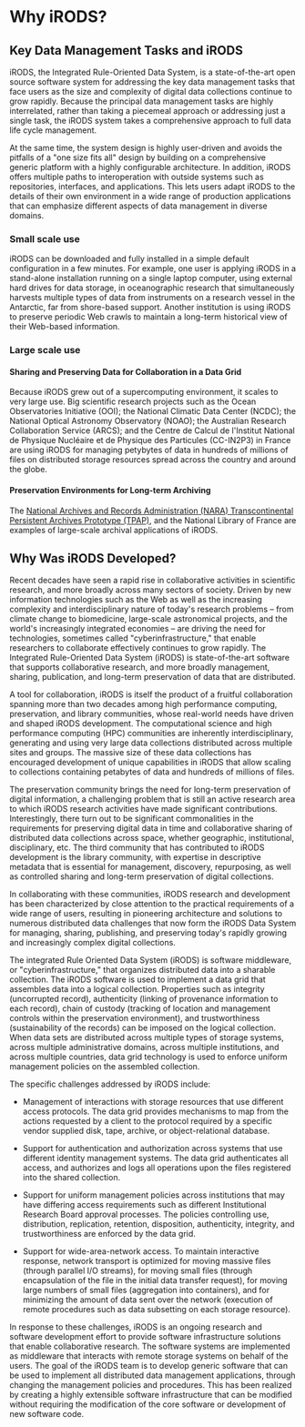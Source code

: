 # Why iRODS?

## Key Data Management Tasks and iRODS

iRODS, the Integrated Rule-Oriented Data System, is a state-of-the-art open
source software system for addressing the key data management tasks that face
users as the size and complexity of digital data collections continue to grow
rapidly. Because the principal data management tasks are highly interrelated,
rather than taking a piecemeal approach or addressing just a single task, the
iRODS system takes a comprehensive approach to full data life cycle management.

At the same time, the system design is highly user-driven and avoids the
pitfalls of a "one size fits all" design by building on a comprehensive generic
platform with a highly configurable architecture. In addition, iRODS offers
multiple paths to interoperation with outside systems such as repositories,
interfaces, and applications. This lets users adapt iRODS to the details of
their own environment in a wide range of production applications that can
emphasize different aspects of data management in diverse domains.

### Small scale use

iRODS can be downloaded and fully installed in a simple default configuration
in a few minutes. For example, one user is applying iRODS in a stand-alone
installation running on a single laptop computer, using external hard drives
for data storage, in oceanographic research that simultaneously harvests
multiple types of data from instruments on a research vessel in the Antarctic,
far from shore-based support. Another institution is using iRODS to preserve
periodic Web crawls to maintain a long-term historical view of their Web-based
information.

### Large scale use

#### Sharing and Preserving Data for Collaboration in a Data Grid

Because iRODS grew out of a supercomputing environment, it scales to very large use. Big
scientific research projects such as the Ocean Observatories Initiative (OOI);
the National Climatic Data Center (NCDC); the National Optical Astronomy
Observatory (NOAO); the Australian Research Collaboration Service (ARCS); and
the Centre de Calcul de l'Institut National de Physique Nucléaire et de
Physique des Particules (CC-IN2P3) in France are using iRODS for managing
petybytes of data in hundreds of millions of files on distributed storage
resources spread across the country and around the globe.

#### Preservation Environments for Long-term Archiving

The [National Archives and Records Administration (NARA) Transcontinental Persistent Archives Prototype
(TPAP)](http://www.archives.gov/applied-research/tpap.html), and the National Library of France are examples of large-scale archival
applications of iRODS.

## Why Was iRODS Developed?

Recent decades have seen a rapid rise in collaborative activities in scientific
research, and more broadly across many sectors of society. Driven by new
information technologies such as the Web as well as the increasing complexity
and interdisciplinary nature of today's research problems – from climate
change to biomedicine, large-scale astronomical projects, and the world's
increasingly integrated economies – are driving the need for technologies,
sometimes called "cyberinfrastructure," that enable researchers to collaborate
effectively continues to grow rapidly. The Integrated Rule-Oriented Data System
(iRODS) is state-of-the-art software that supports collaborative research, and
more broadly management, sharing, publication, and long-term preservation of
data that are distributed.

A tool for collaboration, iRODS is itself the product of a fruitful
collaboration spanning more than two decades among high performance computing,
preservation, and library communities, whose real-world needs have driven and
shaped iRODS development. The computational science and high performance
computing (HPC) communities are inherently interdisciplinary, generating and
using very large data collections distributed across multiple sites and groups.
The massive size of these data collections has encouraged development of unique
capabilities in iRODS that allow scaling to collections containing petabytes of
data and hundreds of millions of files.

The preservation community brings the need for long-term preservation of
digital information, a challenging problem that is still an active research
area to which iRODS research activities have made significant contributions.
Interestingly, there turn out to be significant commonalities in the
requirements for preserving digital data in time and collaborative sharing of
distributed data collections across space, whether geographic, institutional,
disciplinary, etc. The third community that has contributed to iRODS
development is the library community, with expertise in descriptive metadata
that is essential for management, discovery, repurposing, as well as controlled
sharing and long-term preservation of digital collections.

In collaborating with these communities, iRODS research and development has
been characterized by close attention to the practical requirements of a wide
range of users, resulting in pioneering architecture and solutions to numerous
distributed data challenges that now form the iRODS Data System for managing,
sharing, publishing, and preserving today's rapidly growing and increasingly
complex digital collections.

The integrated Rule Oriented Data System (iRODS) is software middleware, or
"cyberinfrastructure," that organizes distributed data into a sharable
collection. The iRODS software is used to implement a data grid that assembles
data into a logical collection. Properties such as integrity (uncorrupted
record), authenticity (linking of provenance information to each record), chain
of custody (tracking of location and management controls within the
preservation environment), and trustworthiness (sustainability of the records)
can be imposed on the logical collection. When data sets are distributed across
multiple types of storage systems, across multiple administrative domains,
across multiple institutions, and across multiple countries, data grid
technology is used to enforce uniform management policies on the assembled
collection.

The specific challenges addressed by iRODS include:

- Management of interactions with storage resources that use different access
protocols. The data grid provides mechanisms to map from the actions requested
by a client to the protocol required by a specific vendor supplied disk, tape,
archive, or object-relational database.

- Support for authentication and authorization across systems that use
different identity management systems. The data grid authenticates all access,
and authorizes and logs all operations upon the files registered into the
shared collection.

- Support for uniform management policies across institutions that may have
differing access requirements such as different Institutional Research Board
approval processes. The policies controlling use, distribution, replication,
retention, disposition, authenticity, integrity, and trustworthiness are
enforced by the data grid.

- Support for wide-area-network access. To maintain interactive response,
network transport is optimized for moving massive files (through parallel I/O
streams), for moving small files (through encapsulation of the file in the
initial data transfer request), for moving large numbers of small files
(aggregation into containers), and for minimizing the amount of data sent over
the network (execution of remote procedures such as data subsetting on each
storage resource).

In response to these challenges, iRODS is an ongoing research and software
development effort to provide software infrastructure solutions that enable
collaborative research. The software systems are implemented as middleware that
interacts with remote storage systems on behalf of the users. The goal of the
iRODS team is to develop generic software that can be used to implement all
distributed data management applications, through changing the management
policies and procedures. This has been realized by creating a highly extensible
software infrastructure that can be modified without requiring the modification
of the core software or development of new software code.

